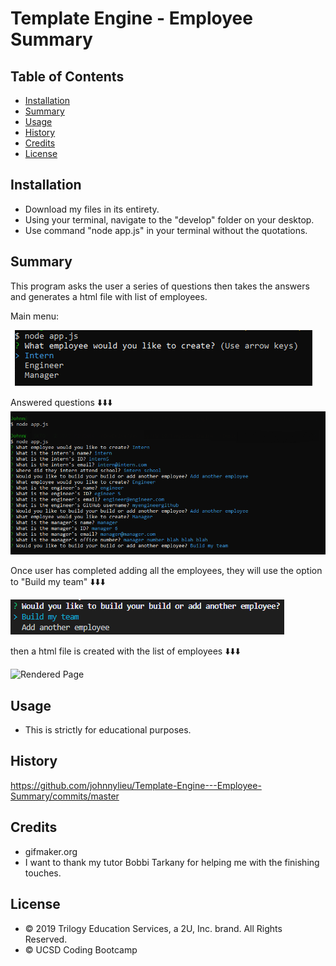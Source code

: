 # Template Engine - Employee Summary

## Table of Contents

* [Installation](#installation)
* [Summary](#summary)
* [Usage](#usage)
* [History](#history)
* [Credits](#credits)
* [License](#license)


## Installation

* Download my files in its entirety.
* Using your terminal, navigate to the "develop" folder on your desktop.
* Use command "node app.js" in your terminal without the quotations.

## Summary

This program asks the user a series of questions then takes the answers and generates a html file with list of employees.

Main menu:

![Main Menu](main_menu.gif "Main Menu")

Answered questions
⬇️⬇️⬇️
![Answered Questions](answered_questions.bmp "Answered Questions")

Once user has completed adding all the employees, they will use the option to "Build my team"
⬇️⬇️⬇️

![Build Team](build_team.bmp "Build Team")

then a html file is created with the list of employees
⬇️⬇️⬇️

![Rendered Page](built_webpage.bmp "Rendered Page")

## Usage

* This is strictly for educational purposes.

## History

https://github.com/johnnylieu/Template-Engine---Employee-Summary/commits/master


## Credits

* gifmaker.org
* I want to thank my tutor Bobbi Tarkany for helping me with the finishing touches.


## License
 
* © 2019 Trilogy Education Services, a 2U, Inc. brand. All Rights Reserved.
* © UCSD Coding Bootcamp
